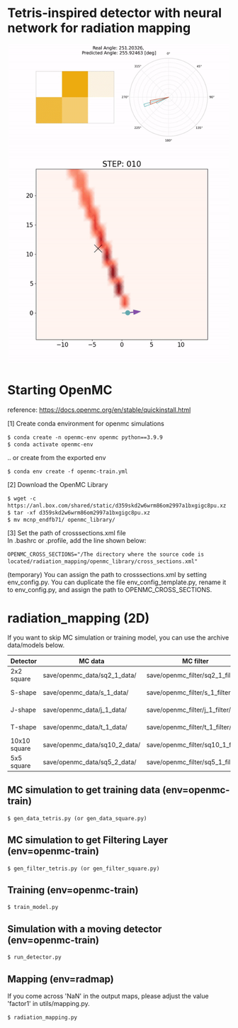 # Tetris-inspired detector with neural network for radiation mapping

<!-- <p align="center">
  <img src="assets/SupplementaryMovie01.png" /> 
</p> -->

<p align="center">
  <img src="assets/SupplementaryMovie01.gif" width="500">
</p>


# Starting OpenMC

reference: https://docs.openmc.org/en/stable/quickinstall.html

[1] Create conda environment for openmc simulations
```
$ conda create -n openmc-env openmc python==3.9.9
$ conda activate openmc-env  
```

.. or create from the exported env
```
$ conda env create -f openmc-train.yml
```
[2] Download the OpenMC Library

```
$ wget -c https://anl.box.com/shared/static/d359skd2w6wrm86om2997a1bxgigc8pu.xz
$ tar -xf d359skd2w6wrm86om2997a1bxgigc8pu.xz
$ mv mcnp_endfb71/ openmc_library/ 
```

[3] Set the path of crosssections.xml file  
In .bashrc or .profile, add the line shown below:  
```
OPENMC_CROSS_SECTIONS="/The directory where the source code is located/radiation_mapping/openmc_library/cross_sections.xml" 
```   
(temporary) You can assign the path to crosssections.xml by setting env_config.py. You can duplicate the file env_config_template.py, rename it to env_config.py, and assign the path to OPENMC_CROSS_SECTIONS. 

<!-- # Other env setting (If you use Drake for MAP analysis)
You need to set up another conda env to run mapping_*.py program
```
$ conda env create -f radmap.yml
``` -->

# radiation_mapping (2D)

If you want to skip MC simulation or training model, you can use the archive data/models below.   

Detector | MC data | MC filter | Model | Epochs | Note
----- | --- | --- | --- |--- |----- 
2x2 square | save/openmc_data/sq2_1_data/ | save/openmc_filter/sq2_1_filter/ | save/models/sq2_1_model.pt | 200 | 1 source.
S-shape | save/openmc_data/s_1_data/ | save/openmc_filter/s_1_filter/ | save/models/s_1_model.pt | 200 | 1 source.
J-shape | save/openmc_data/j_1_data/ | save/openmc_filter/j_1_filter/ | save/models/j_1_model.pt | 200 | 1 source.
T-shape | save/openmc_data/t_1_data/ | save/openmc_filter/t_1_filter/ | save/models/t_1_model.pt | 200 | 1 source.
10x10 square | save/openmc_data/sq10_2_data/ | save/openmc_filter/sq10_1_filter/ | save/models/sq10_2_model.pt | 200 | 2 sources.
5x5 square | save/openmc_data/sq5_2_data/ | save/openmc_filter/sq5_1_filter/ | save/models/sq5_2_model.pt | 200 | 2 sources.





## MC simulation to get training data (env=openmc-train)
```
$ gen_data_tetris.py (or gen_data_square.py)
```

## MC simulation to get Filtering Layer (env=openmc-train)
```
$ gen_filter_tetris.py (or gen_filter_square.py)
```

## Training (env=openmc-train)
```
$ train_model.py
```

## Simulation with a moving detector (env=openmc-train)
```
$ run_detector.py
```

## Mapping (env=radmap)
<!-- ```
# If you use Drake  
$ radiation_mapping_drake.py  
  
# Else   -->
If you come across 'NaN' in the output maps, please adjust the value 'factor1' in utils/mapping.py.
```
$ radiation_mapping.py  
```

